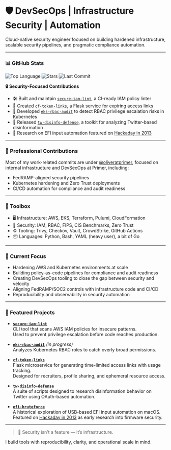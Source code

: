 # 🛡️ DevSecOps | Infrastructure Security | Automation

Cloud-native security engineer focused on building hardened infrastructure, scalable security pipelines, and pragmatic compliance automation.

---

### 📊 GitHub Stats

![Top Language](https://img.shields.io/github/languages/top/rivassec/secure-iam-lint?color=blue&label=Top%20Language)
![Stars](https://img.shields.io/github/stars/rivassec/secure-iam-lint?style=social)
![Last Commit](https://img.shields.io/github/last-commit/rivassec/secure-iam-lint)

**🔒 Security-Focused Contributions**
- 🛠️ Built and maintain [`secure-iam-lint`](https://github.com/rivassec/secure-iam-lint), a CI-ready IAM policy linter  
- 🔎 Created [`cf-token-links`](https://github.com/rivassec/cf-token-links), a Flask service for expiring access links  
- 🔐 Developed [`eks-rbac-audit`](https://github.com/rivassec/eks-rbac-audit) to detect RBAC privilege escalation risks in Kubernetes  
- 🧪 Released [`tw-disinfo-defense`](https://github.com/rivassec/tw-disinfo-defense), a toolkit for analyzing Twitter-based disinformation  
- 🧠 Research on EFI input automation featured on [Hackaday in 2013](https://hackaday.com/2013/02/26/mac-efi-pin-lock-brute-force-attack-unsuccessful/)

---

### 💼 Professional Contributions

Most of my work-related commits are under [@oliveratprimer](https://github.com/oliveratprimer), focused on internal infrastructure and DevSecOps at Primer, including:
- FedRAMP-aligned security pipelines
- Kubernetes hardening and Zero Trust deployments
- CI/CD automation for compliance and audit readiness

---

### 🧰 Toolbox

- 🖥️ Infrastructure: AWS, EKS, Terraform, Pulumi, CloudFormation  
- 🔐 Security: IAM, RBAC, FIPS, CIS Benchmarks, Zero Trust  
- ⚙️ Tooling: Trivy, Checkov, Vault, CrowdStrike, GitHub Actions  
- 📦 Languages: Python, Bash, YAML (heavy user), a bit of Go  

---

### 🚧 Current Focus

- Hardening AWS and Kubernetes environments at scale  
- Building policy-as-code pipelines for compliance and audit readiness  
- Creating DevSecOps tooling to close the gap between security and velocity  
- Aligning FedRAMP/SOC2 controls with infrastructure code and CI/CD  
- Reproducibility and observability in security automation  

---

### 📌 Featured Projects

- **[`secure-iam-lint`](https://github.com/rivassec/secure-iam-lint)**  
  CLI tool that scans AWS IAM policies for insecure patterns.  
  Used to prevent privilege escalation before code reaches production.

- **[`eks-rbac-audit`](https://github.com/rivassec/eks-rbac-audit)** *(in progress)*  
  Analyzes Kubernetes RBAC roles to catch overly broad permissions.

- **[`cf-token-links`](https://github.com/rivassec/cf-token-links)**  
  Flask microservice for generating time-limited access links with usage tracking.  
  Designed for recruiters, profile sharing, and ephemeral resource access.

- **[`tw-disinfo-defense`](https://github.com/rivassec/tw-disinfo-defense)**  
  A suite of scripts designed to research disinformation behavior on Twitter using OAuth-based automation.

- **[`efi-bruteforce`](https://github.com/rivassec/efi-bruteforce)**  
  A historical exploration of USB-based EFI input automation on macOS.  
  Featured on [Hackaday in 2013](https://hackaday.com/2013/02/26/mac-efi-pin-lock-brute-force-attack-unsuccessful/) as early research into firmware security.

---

> 🧭 Security isn’t a feature — it’s infrastructure.  

I build tools with reproducibility, clarity, and operational scale in mind.
